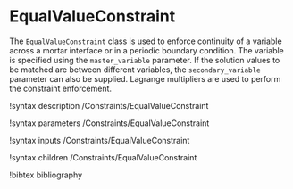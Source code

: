 # EqualValueConstraint

The `EqualValueConstraint` class is used to enforce continuity of a
variable across a mortar interface or in a periodic boundary
condition. The variable is specified using the `master_variable`
parameter. If the solution values to be matched are between different variables, the
`secondary_variable` parameter can also be supplied. Lagrange multipliers are used
to perform the constraint enforcement.

!syntax description /Constraints/EqualValueConstraint

!syntax parameters /Constraints/EqualValueConstraint

!syntax inputs /Constraints/EqualValueConstraint

!syntax children /Constraints/EqualValueConstraint

!bibtex bibliography
